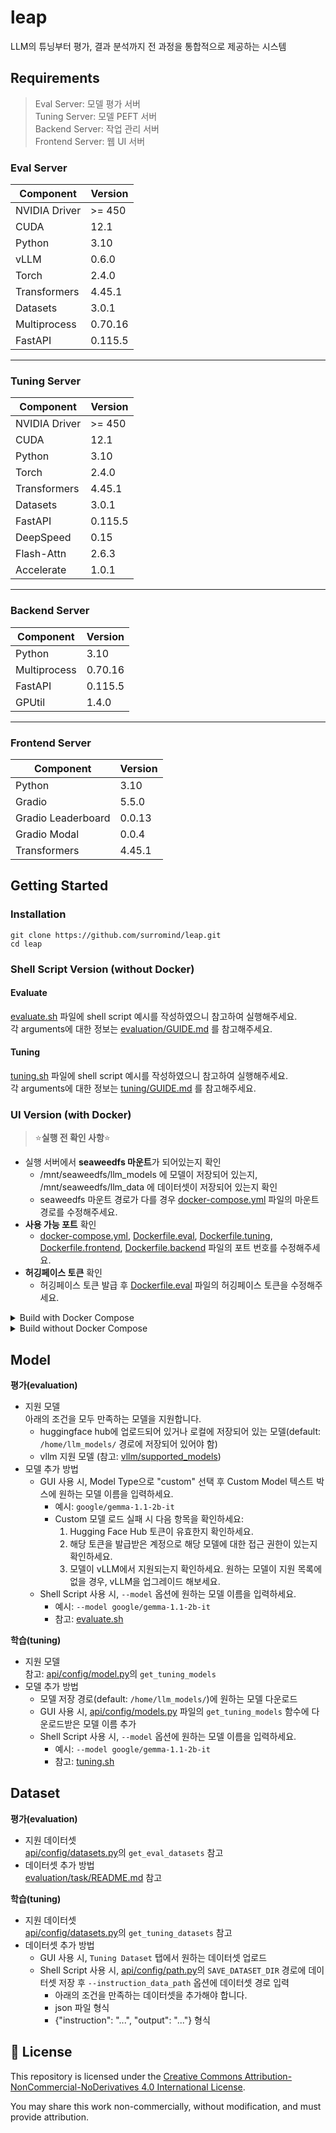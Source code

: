 # leap
LLM의 튜닝부터 평가, 결과 분석까지 전 과정을 통합적으로 제공하는 시스템

## Requirements
> Eval Server: 모델 평가 서버 <br>
> Tuning Server: 모델 PEFT 서버 <br>
> Backend Server: 작업 관리 서버 <br>
> Frontend Server: 웹 UI 서버 <br>

### Eval Server 
| Component       | Version  |
|-----------------|----------|
| NVIDIA Driver   | >= 450   |
| CUDA            | 12.1     |
| Python          | 3.10     |
| vLLM            | 0.6.0    |
| Torch           | 2.4.0    |
| Transformers    | 4.45.1   |
| Datasets        | 3.0.1    |
| Multiprocess    | 0.70.16  |
| FastAPI         | 0.115.5  |

---

### Tuning Server
| Component       | Version  |
|-----------------|----------|
| NVIDIA Driver   | >= 450   |
| CUDA            | 12.1     |
| Python          | 3.10     |
| Torch           | 2.4.0    |
| Transformers    | 4.45.1   |
| Datasets        | 3.0.1    |
| FastAPI         | 0.115.5  |
| DeepSpeed       | 0.15     |
| Flash-Attn      | 2.6.3    |
| Accelerate      | 1.0.1    |

---

### Backend Server
| Component       | Version  |
|-----------------|----------|
| Python          | 3.10     |
| Multiprocess    | 0.70.16  |
| FastAPI         | 0.115.5  |
| GPUtil          | 1.4.0    |

---

### Frontend Server
| Component              | Version  |
|------------------------|----------|
| Python                | 3.10     |
| Gradio                | 5.5.0    |
| Gradio Leaderboard    | 0.0.13   |
| Gradio Modal          | 0.0.4    |
| Transformers          | 4.45.1   |





## Getting Started

### Installation
```
git clone https://github.com/surromind/leap.git
cd leap
```

### Shell Script Version (without Docker)
#### Evaluate 
[evaluate.sh](evaluate.sh) 파일에 shell script 예시를 작성하였으니 참고하여 실행해주세요. <br>
각 arguments에 대한 정보는 [evaluation/GUIDE.md](evaluation/GUIDE.md) 를 참고해주세요. 

#### Tuning
[tuning.sh](tuning.sh) 파일에 shell script 예시를 작성하였으니 참고하여 실행해주세요. <br>
각 arguments에 대한 정보는 [tuning/GUIDE.md](tuning/GUIDE.md) 를 참고해주세요. 

### UI Version (with Docker)
> ⭐**실행 전 확인 사항**⭐
- 실행 서버에서 **seaweedfs 마운트**가 되어있는지 확인 
    - /mnt/seaweedfs/llm_models 에 모델이 저장되어 있는지, /mnt/seaweedfs/llm_data 에 데이터셋이 저장되어 있는지 확인 
    - seaweedfs 마운트 경로가 다를 경우 [docker-compose.yml](docker/docker-compose.yml) 파일의 마운트 경로를 수정해주세요.
- **사용 가능 포트** 확인
    - [docker-compose.yml](docker/docker-compose.yml), [Dockerfile.eval](docker/eval/Dockerfile.eval), [Dockerfile.tuning](docker/tuning/Dockerfile.tuning), [Dockerfile.frontend](docker/frontend/Dockerfile.frontend), [Dockerfile.backend](docker/backend/Dockerfile.backend) 파일의 포트 번호를 수정해주세요.
- **허깅페이스 토큰** 확인
    - 허깅페이스 토큰 발급 후 [Dockerfile.eval](docker/eval/Dockerfile.eval) 파일의 허깅페이스 토큰을 수정해주세요.


<details><summary>Build with Docker Compose</summary>

<br>

```
docker compose -f docker/docker-compose.yml up -d
docker logs leap-frontend
```
</details>

<details><summary>Build without Docker Compose</summary>

<br>

**Backend**
```bash
docker build -t leap-api -f docker/backend/Dockerfile.backend .

docker run -d \
    --gpus all \
    --name leap-backend \
    -p 11188:11188 \
    -v /mnt/seaweedfs/llm_models/:/home/llm_models/ \  
    -v /mnt/seaweedfs/llm_data/:/home/data/ \
    -v $(pwd)/data/:/home/leap/data/ \
    -it leap-api \
    python api/app_api.py
```
**Eval**
```bash
docker build -t leap-eval -f docker/eval/Dockerfile.eval .

docker run -d \
    --gpus all \
    --name leap-eval \
    -p 11189:11189 \
    -v /mnt/seaweedfs/llm_models/:/home/llm_models/ \
    -v /mnt/seaweedfs/llm_data/:/home/data/ \
    -v $(pwd)/../logs/:/home/leap/logs/ \
    -it leap-eval \
    --restart unless-stopped
    /bin/bash -c "source activate vllm && python evaluation/app_eval.py"
```
**Tuning** 
```bash
docker build -t leap-tuning -f docker/tuning/Dockerfile.tuning .

docker run -d \
    --gpus all \
    --name leap-tuning \
    -p 11190:11190 \
    -v /mnt/seaweedfs/llm_models/:/home/llm_models/ \
    -v /mnt/seaweedfs/llm_data/:/home/data/ \
    -v $(pwd)/../logs/:/home/leap/logs/ \
    -it leap-tuning \
    --restart unless-stopped
    /bin/bash -c "source activate vllm && python tuning/app_tuning.py"
```
**Frontend**
```bash
docker build -t leap-gradio -f docker/frontend/Dockerfile.frontend .  

docker run \
    --name leap-frontend \
    -v $(pwd)/logs/:/home/leap/logs/ \
    -p 11191:11191 \
    -it leap-gradio \
    python webui/app_gui.py 
```
</details>

## Model

**평가(evaluation)**
- 지원 모델
    <br>아래의 조건을 모두 만족하는 모델을 지원합니다. 
    - huggingface hub에 업로드되어 있거나 로컬에 저장되어 있는 모델(default: `/home/llm_models/` 경로에 저장되어 있어야 함)
    - vllm 지원 모델 (참고: [vllm/supported_models](https://docs.vllm.ai/en/latest/models/supported_models.html))
- 모델 추가 방법 
    - GUI 사용 시, Model Type으로 "custom" 선택 후 Custom Model 텍스트 박스에 원하는 모델 이름을 입력하세요.
        - 예시: `google/gemma-1.1-2b-it`
        - Custom 모델 로드 실패 시 다음 항목을 확인하세요:
            1. Hugging Face Hub 토큰이 유효한지 확인하세요.
            2. 해당 토큰을 발급받은 계정으로 해당 모델에 대한 접근 권한이 있는지 확인하세요.
            3. 모델이 vLLM에서 지원되는지 확인하세요. 원하는 모델이 지원 목록에 없을 경우, vLLM을 업그레이드 해보세요.
    - Shell Script 사용 시, `--model` 옵션에 원하는 모델 이름을 입력하세요. 
        - 예시: `--model google/gemma-1.1-2b-it`
        - 참고: [evaluate.sh](evaluate.sh)


**학습(tuning)**
- 지원 모델<br>
참고: [api/config/model.py](api/config/model.py)의 `get_tuning_models` 
- 모델 추가 방법 
    - 모델 저장 경로(default: `/home/llm_models/`)에 원하는 모델 다운로드 
    - GUI 사용 시, [api/config/models.py](api/config/models.py) 파일의 `get_tuning_models` 함수에 다운로드받은 모델 이름 추가 
    - Shell Script 사용 시, `--model` 옵션에 원하는 모델 이름을 입력하세요. 
        - 예시: `--model google/gemma-1.1-2b-it`
        - 참고: [tuning.sh](tuning.sh)



## Dataset
**평가(evaluation)**
- 지원 데이터셋 <br>
[api/config/datasets.py](api/config/dataset.py)의 `get_eval_datasets` 참고
- 데이터셋 추가 방법<br>
[evaluation/task/README.md](evaluation/task/README.md) 참고


**학습(tuning)**
- 지원 데이터셋<br>
[api/config/datasets.py](api/config/dataset.py)의 `get_tuning_datasets` 참고 
- 데이터셋 추가 방법
    - GUI 사용 시, `Tuning Dataset` 탭에서 원하는 데이터셋 업로드
    - Shell Script 사용 시, [api/config/path.py](api/config/path.py)의 `SAVE_DATASET_DIR` 경로에 데이터셋 저장 후 `--instruction_data_path` 옵션에 데이터셋 경로 입력 
        - 아래의 조건을 만족하는 데이터셋을 추가해야 합니다. 
        - json 파일 형식
        - {"instruction": "...", "output": "..."} 형식
     

## 📄 License

This repository is licensed under the [Creative Commons Attribution-NonCommercial-NoDerivatives 4.0 International License](https://creativecommons.org/licenses/by-nc-nd/4.0/).

You may share this work non-commercially, without modification, and must provide attribution.
